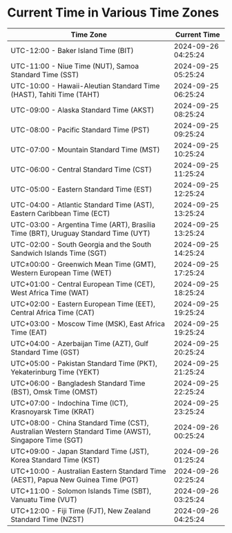 # Current Time in Various Time Zones

| Time Zone | Current Time |
|-----------|--------------|
| UTC-12:00 - Baker Island Time (BIT) | 2024-09-26 04:25:24 |
| UTC-11:00 - Niue Time (NUT), Samoa Standard Time (SST) | 2024-09-25 05:25:24 |
| UTC-10:00 - Hawaii-Aleutian Standard Time (HAST), Tahiti Time (TAHT) | 2024-09-25 06:25:24 |
| UTC-09:00 - Alaska Standard Time (AKST) | 2024-09-25 08:25:24 |
| UTC-08:00 - Pacific Standard Time (PST) | 2024-09-25 09:25:24 |
| UTC-07:00 - Mountain Standard Time (MST) | 2024-09-25 10:25:24 |
| UTC-06:00 - Central Standard Time (CST) | 2024-09-25 11:25:24 |
| UTC-05:00 - Eastern Standard Time (EST) | 2024-09-25 12:25:24 |
| UTC-04:00 - Atlantic Standard Time (AST), Eastern Caribbean Time (ECT) | 2024-09-25 13:25:24 |
| UTC-03:00 - Argentina Time (ART), Brasília Time (BRT), Uruguay Standard Time (UYT) | 2024-09-25 13:25:24 |
| UTC-02:00 - South Georgia and the South Sandwich Islands Time (SGT) | 2024-09-25 14:25:24 |
| UTC±00:00 - Greenwich Mean Time (GMT), Western European Time (WET) | 2024-09-25 17:25:24 |
| UTC+01:00 - Central European Time (CET), West Africa Time (WAT) | 2024-09-25 18:25:24 |
| UTC+02:00 - Eastern European Time (EET), Central Africa Time (CAT) | 2024-09-25 19:25:24 |
| UTC+03:00 - Moscow Time (MSK), East Africa Time (EAT) | 2024-09-25 19:25:24 |
| UTC+04:00 - Azerbaijan Time (AZT), Gulf Standard Time (GST) | 2024-09-25 20:25:24 |
| UTC+05:00 - Pakistan Standard Time (PKT), Yekaterinburg Time (YEKT) | 2024-09-25 21:25:24 |
| UTC+06:00 - Bangladesh Standard Time (BST), Omsk Time (OMST) | 2024-09-25 22:25:24 |
| UTC+07:00 - Indochina Time (ICT), Krasnoyarsk Time (KRAT) | 2024-09-25 23:25:24 |
| UTC+08:00 - China Standard Time (CST), Australian Western Standard Time (AWST), Singapore Time (SGT) | 2024-09-26 00:25:24 |
| UTC+09:00 - Japan Standard Time (JST), Korea Standard Time (KST) | 2024-09-26 01:25:24 |
| UTC+10:00 - Australian Eastern Standard Time (AEST), Papua New Guinea Time (PGT) | 2024-09-26 02:25:24 |
| UTC+11:00 - Solomon Islands Time (SBT), Vanuatu Time (VUT) | 2024-09-26 03:25:24 |
| UTC+12:00 - Fiji Time (FJT), New Zealand Standard Time (NZST) | 2024-09-26 04:25:24 |

